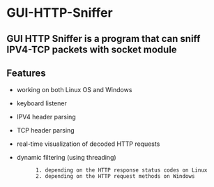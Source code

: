 # GUI-HTTP-Sniffer
## GUI HTTP Sniffer is a program that can sniff IPV4-TCP packets with socket module
## Features
   - working on both Linux OS and Windows
   - keyboard listener
   - IPV4 header parsing
   - TCP header parsing
   - real-time visualization of decoded HTTP requests
   - dynamic filtering (using threading)
   
               1. depending on the HTTP response status codes on Linux 
               2. depending on the HTTP request methods on Windows
   
